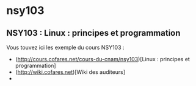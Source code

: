 nsy103
======

NSY103 : Linux : principes et programmation
----

Vous touvez ici les exemple du cours NSY103 : 

 * (http://cours.cofares.net/cours-du-cnam/nsy103)[Linux : principes et programmation]
 * (http://wiki.cofares.net)[Wiki des auditeurs]
 * 
